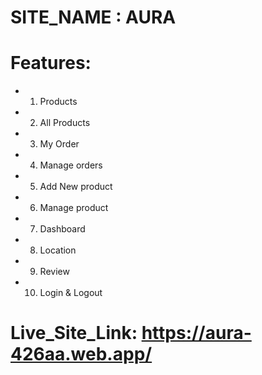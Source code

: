 # SITE_NAME : AURA

# Features:
* 1. Products 
* 2.  All Products
* 3. My Order 
* 4. Manage orders 
* 5. Add New product 
* 6. Manage product 
* 7. Dashboard
* 8. Location
* 9. Review
* 10. Login & Logout

# Live_Site_Link: https://aura-426aa.web.app/
